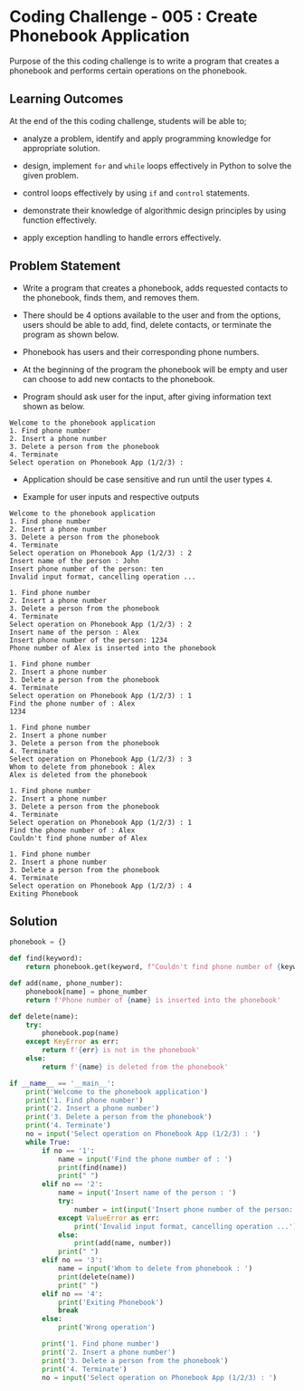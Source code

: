 # Coding Challenge - 005 : Create Phonebook Application

Purpose of the this coding challenge is to write a program that creates a phonebook and performs certain operations on the phonebook.

## Learning Outcomes

At the end of the this coding challenge, students will be able to;

- analyze a problem, identify and apply programming knowledge for appropriate solution.

- design, implement `for` and `while` loops effectively in Python to solve the given problem.

- control loops effectively by using `if` and `control` statements.

- demonstrate their knowledge of algorithmic design principles by using function effectively.

- apply exception handling to handle errors effectively.

## Problem Statement

- Write a program that creates a phonebook, adds requested contacts to the phonebook, finds them, and removes them.

- There should be 4 options available to the user and from the options, users should be able to add, find, delete contacts, or terminate the program as shown below.

- Phonebook has users and their corresponding phone numbers.

- At the beginning of the program the phonebook will be empty and user can choose to add new contacts to the phonebook.

- Program should ask user for the input, after giving information text shown as below.

```text
Welcome to the phonebook application
1. Find phone number
2. Insert a phone number
3. Delete a person from the phonebook
4. Terminate
Select operation on Phonebook App (1/2/3) :
```

- Application should be case sensitive and run until the user types `4`.

- Example for user inputs and respective outputs

```text
Welcome to the phonebook application
1. Find phone number
2. Insert a phone number
3. Delete a person from the phonebook
4. Terminate
Select operation on Phonebook App (1/2/3) : 2
Insert name of the person : John
Insert phone number of the person: ten
Invalid input format, cancelling operation ...

1. Find phone number
2. Insert a phone number
3. Delete a person from the phonebook
4. Terminate
Select operation on Phonebook App (1/2/3) : 2
Insert name of the person : Alex
Insert phone number of the person: 1234
Phone number of Alex is inserted into the phonebook

1. Find phone number
2. Insert a phone number
3. Delete a person from the phonebook
4. Terminate
Select operation on Phonebook App (1/2/3) : 1
Find the phone number of : Alex
1234

1. Find phone number
2. Insert a phone number
3. Delete a person from the phonebook
4. Terminate
Select operation on Phonebook App (1/2/3) : 3
Whom to delete from phonebook : Alex
Alex is deleted from the phonebook

1. Find phone number
2. Insert a phone number
3. Delete a person from the phonebook
4. Terminate
Select operation on Phonebook App (1/2/3) : 1
Find the phone number of : Alex
Couldn't find phone number of Alex

1. Find phone number
2. Insert a phone number
3. Delete a person from the phonebook
4. Terminate
Select operation on Phonebook App (1/2/3) : 4
Exiting Phonebook
```

## Solution

```python
phonebook = {}

def find(keyword):
    return phonebook.get(keyword, f"Couldn't find phone number of {keyword}")

def add(name, phone_number):
    phonebook[name] = phone_number
    return f'Phone number of {name} is inserted into the phonebook'

def delete(name):
    try:
        phonebook.pop(name)
    except KeyError as err:
        return f'{err} is not in the phonebook'
    else:
        return f'{name} is deleted from the phonebook'

if __name__ == '__main__':
    print('Welcome to the phonebook application')
    print('1. Find phone number')
    print('2. Insert a phone number')
    print('3. Delete a person from the phonebook')
    print('4. Terminate')
    no = input('Select operation on Phonebook App (1/2/3) : ')
    while True:
        if no == '1':
            name = input('Find the phone number of : ')
            print(find(name))
            print(" ")
        elif no == '2':
            name = input('Insert name of the person : ')
            try:
                number = int(input('Insert phone number of the person: '))
            except ValueError as err:
                print('Invalid input format, cancelling operation ...')
            else:
                print(add(name, number))
            print(" ")
        elif no == '3':
            name = input('Whom to delete from phonebook : ')
            print(delete(name))
            print(" ")
        elif no == '4':
            print('Exiting Phonebook')
            break
        else:
            print('Wrong operation')

        print('1. Find phone number')
        print('2. Insert a phone number')
        print('3. Delete a person from the phonebook')
        print('4. Terminate')
        no = input('Select operation on Phonebook App (1/2/3) : ')
```
